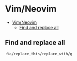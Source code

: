 # Vim/Neovim
<!--ts-->
* [Vim/Neovim](vim.md#vimneovim)
   * [Find and replace all](vim.md#find-and-replace-all)

<!-- Added by: runner, at: Tue Feb  1 12:47:13 UTC 2022 -->

<!--te-->

## Find and replace all
```vim
:%s/replace_this/replace_with/g
```
